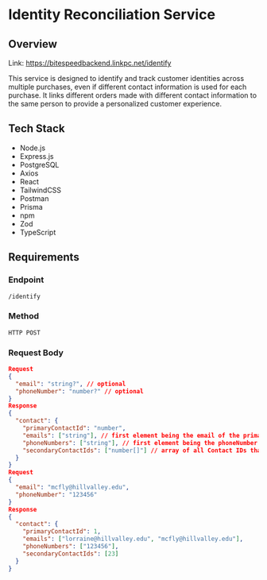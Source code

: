# Identity Reconciliation Service

## Overview

Link:  https://bitespeedbackend.linkpc.net/identify

This service is designed to identify and track customer identities across multiple purchases, even if different contact information is used for each purchase. It links different orders made with different contact information to the same person to provide a personalized customer experience.

## Tech Stack

- Node.js
- Express.js
- PostgreSQL
- Axios
- React
- TailwindCSS
- Postman
- Prisma
- npm
- Zod
- TypeScript

## Requirements

### Endpoint

`/identify`

### Method

`HTTP POST`

### Request Body

```json
Request
{
  "email": "string?", // optional
  "phoneNumber": "number?" // optional
}
Response
{
  "contact": {
    "primaryContactId": "number",
    "emails": ["string"], // first element being the email of the primary contact
    "phoneNumbers": ["string"], // first element being the phoneNumber of the primary contact
    "secondaryContactIds": ["number[]"] // array of all Contact IDs that are "secondary"
  }
}
Request
{
  "email": "mcfly@hillvalley.edu",
  "phoneNumber": "123456"
}
Response
{
  "contact": {
    "primaryContactId": 1,
    "emails": ["lorraine@hillvalley.edu", "mcfly@hillvalley.edu"],
    "phoneNumbers": ["123456"],
    "secondaryContactIds": [23]
  }
}

